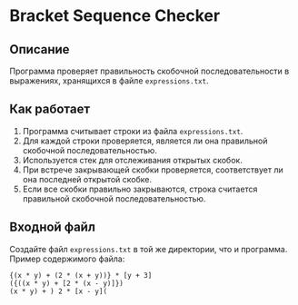 # Bracket Sequence Checker

## Описание
Программа проверяет правильность скобочной последовательности в выражениях, хранящихся в файле `expressions.txt`.

## Как работает
1. Программа считывает строки из файла `expressions.txt`.
2. Для каждой строки проверяется, является ли она правильной скобочной последовательностью.
3. Используется стек для отслеживания открытых скобок.
4. При встрече закрывающей скобки проверяется, соответствует ли она последней открытой скобке.
5. Если все скобки правильно закрываются, строка считается правильной скобочной последовательностью.


## Входной файл
Создайте файл `expressions.txt` в той же директории, что и программа. Пример содержимого файла:
```
{(x * y) + (2 * (x + y))} * [y + 3]
({((x * y) + [2 * (x - y)]})
(x * y) + ) 2 * [x - y](
```